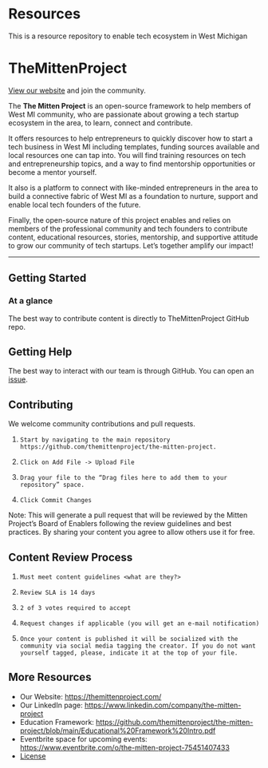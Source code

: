 # Resources
This is a resource repository to enable tech ecosystem in West Michigan

# TheMittenProject 
 
[View our website](https://themittenproject.com/) and join the community.
 
The **The Mitten Project** is an open-source framework to help members of West MI community, who are passionate about growing a tech startup ecosystem in the area, to learn, connect and contribute.
 
It offers resources to help entrepreneurs to quickly discover how to start a tech business in West MI including templates, funding sources available and local resources one can tap into. You will find training resources on tech and entrepreneurship topics, and a way to find mentorship opportunities or become a mentor yourself. 
 
It also is a platform to connect with like-minded entrepreneurs in the area to build a connective fabric of West MI as a foundation to nurture, support and enable local tech founders of the future.
 
Finally, the open-source nature of this project enables and relies on members of the professional community and tech founders to contribute content, educational resources, stories, mentorship, and supportive attitude to grow our community of tech startups. 
Let’s together amplify our impact!
 
-------
 
## Getting Started
 
### At a glance
 
The best way to contribute content is directly to TheMittenProject GitHub repo.
 
## Getting Help
 
The best way to interact with our team is through GitHub. You can open an [issue](https://github.com/themittenproject/the-mitten-project/issues/new).
  
 
## Contributing
 
We welcome community contributions and pull requests. 
 
1.     Start by navigating to the main repository https://github.com/themittenproject/the-mitten-project.
2.     Click on Add File -> Upload File
3.     Drag your file to the “Drag files here to add them to your repository” space.
4.     Click Commit Changes
Note: This will generate a pull request that will be reviewed by the Mitten Project’s Board of Enablers following the review guidelines and best practices.
By sharing your content you agree to allow others use it for free. 
 
## Content Review Process
1.     Must meet content guidelines <what are they?>
2.     Review SLA is 14 days
3.     2 of 3 votes required to accept
4.     Request changes if applicable (you will get an e-mail notification)
5.     Once your content is published it will be socialized with the community via social media tagging the creator. If you do not want yourself tagged, please, indicate it at the top of your file.
  
## More Resources
 
* Our Website: https://themittenproject.com/
* Our LinkedIn page: https://www.linkedin.com/company/the-mitten-project
* Education Framework: https://github.com/themittenproject/the-mitten-project/blob/main/Educational%20Framework%20Intro.pdf
* Eventbrite space for upcoming events: https://www.eventbrite.com/o/the-mitten-project-75451407433
* [License](./LICENSE)


